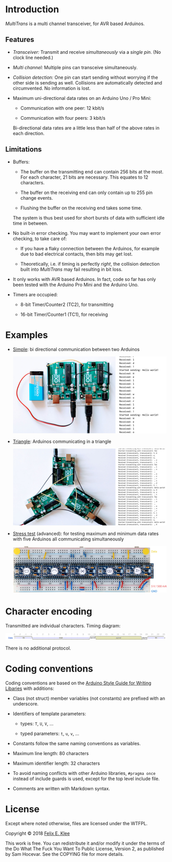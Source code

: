 Introduction
============

*MultiTrans* is a multi channel transceiver, for AVR based Arduinos.


Features
--------

  * *Transceiver:* Transmit and receive *simultaneously* via a *single pin*. (No
    clock line needed.)

  * *Multi channel:* Multiple pins can transceive simultaneously.

  * *Collision detection:* One pin can start sending without worrying if the
    other side is sending as well. Collisions are automatically detected and
    circumvented. No information is lost.

  * Maximum uni-directional data rates on an Arduino Uno / Pro Mini:
  
      + Communication with one peer: 12 kbit/s
      
      + Communication with four peers: 3 kbit/s
      
    Bi-directional data rates are a little less than half of the above rates in
    each direction.
    

Limitations
-----------

  * Buffers:

      + The buffer on the transmitting end can contain 256 bits at the most. For
        each character, 21 bits are necessary. This equates to 12 characters.

      + The buffer on the receiving end can only contain up to 255 pin change
        events.

      + Flushing the buffer on the receiving end takes some time.

    The system is thus best used for short bursts of data with sufficient idle
    time in between.

  * No built-in error checking. You may want to implement your own
    error checking, to take care of:

      + If you have a flaky connection between the Arduinos, for
        example due to bad electrical contacts, then bits may get
        lost.

      + Theoretically, i.e. if timing is perfectly *right*, the
        collision detection built into *MultiTrans* may fail resulting
        in bit loss.

  * It only works with AVR based Arduinos. In fact, code so far has only been
    tested with the Arduino Pro Mini and the Arduino Uno.

  * Timers are occupied:
  
      + 8-bit Timer/Counter2 (TC2), for transmitting
      
      + 16-bit Timer/Counter1 (TC1), for receiving


Examples
========

  * [Simple](examples/Simple/README.md): bi directional communication between
    two Arduinos
    
    ![Photo of setup for simple example](examples/Simple/setup.jpg)
  
  * [Triangle](examples/Triangle/README.md): Arduinos communicating in a triangle
    
    ![Photo of setup for triangle example](examples/Triangle/setup.jpg)
  
  * [Stress test](examples/StressTest/README.md) (advanced): for testing maximum
    and minimum data rates with five Arduinos all communicating simultaneously
    
    ![Photo of board for stress testing](examples/StressTest/board.jpg)


Character encoding
==================

Transmitted are individual characters. Timing diagram:

![WaveDrom timing diagram](character-encoding/wavedrom.svg)

There is no additional protocol.


Coding conventions
==================

Coding conventions are based on the [Arduino Style Guide for Writing
Libaries][1] with additions:

  * Class (not struct) member variables (not constants) are prefixed with an
    underscore.

  * Identifiers of template parameters:

      + types: `T`, `U`, `V`, …

      + typed parameters: `t`, `u`, `v`, …

  * Constants follow the same naming conventions as variables.

  * Maximum line length: 80 characters

  * Maximum identifier length: 32 characters

  * To avoid naming conflicts with other Arduino libraries, `#pragma once`
    instead of include guards is used, except for the top level include file.
    
  * Comments are written with Markdown syntax.


License
=======

Except where noted otherwise, files are licensed under the WTFPL.

Copyright © 2018 [Felix E. Klee](felix.klee@inka.de)

This work is free. You can redistribute it and/or modify it under the terms of
the Do What The Fuck You Want To Public License, Version 2, as published by Sam
Hocevar. See the COPYING file for more details.

[1]: https://www.arduino.cc/en/Reference/APIStyleGuide
